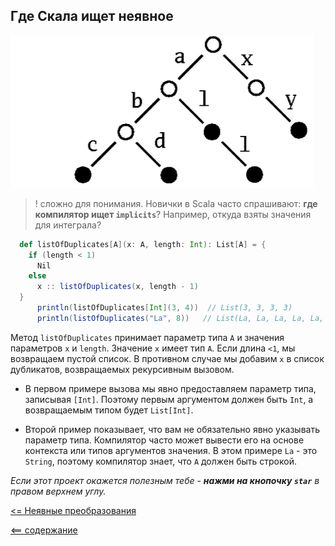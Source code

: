 ## Где Скала ищет неявное

![alt text](https://github.com/steklopod/Functions/blob/master/src/main/resources/images/patricia.png?raw=true "OOP.implicit")

> ! сложно для понимания. Новички в Scala часто спрашивают: **где компилятор ищет `implicits`**?
Например, откуда взяты значения для интеграла?

<!-- code -->
```scala
  def listOfDuplicates[A](x: A, length: Int): List[A] = {
    if (length < 1)
      Nil
    else
      x :: listOfDuplicates(x, length - 1)
  }
      println(listOfDuplicates[Int](3, 4))  // List(3, 3, 3, 3)
      println(listOfDuplicates("La", 8))   // List(La, La, La, La, La, La, La, La)
```

Метод `listOfDuplicates` принимает параметр типа `A` и значения параметров `x` и `length`. Значение `x` имеет тип `A`. 
Если длина `<1`, мы возвращаем пустой список. В противном случае мы добавим `x` в список дубликатов, возвращаемых 
рекурсивным вызовом. 

* В первом примере вызова мы явно предоставляем параметр типа, записывая `[Int]`. 
Поэтому первым аргументом должен быть `Int`, а возвращаемым типом будет `List[Int]`.

* Второй пример показывает, что вам не обязательно явно указывать параметр типа. Компилятор часто может вывести его 
на основе контекста или типов аргументов значения. В этом примере `La` - это `String`, поэтому компилятор знает, что 
`A` должен быть строкой.

_Если этот проект окажется полезным тебе - **нажми на кнопочку `star`** в правом верхнем углу._

[<= Неявные преобразования](https://github.com/steklopod/Functions/blob/master/src/main/resources/readmes/implicit_conversions.md)

[<== содержание](https://github.com/steklopod/Functions/blob/master/readme.md)